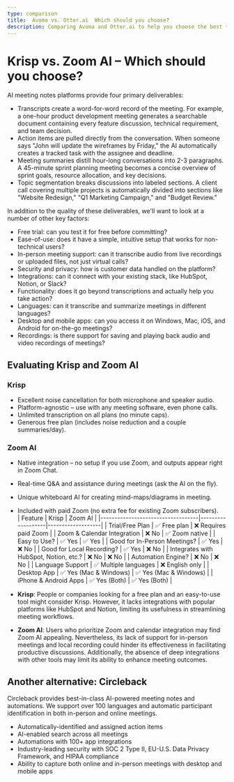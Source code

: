 ```yaml
---
type: comparison
title:  Avoma vs. Otter.ai  Which should you choose?
description: Comparing Avoma and Otter.ai to help you choose the best transcription tool. Explore features, pricing, and an alternative option, Circleback.
---
```


# Krisp vs. Zoom AI – Which should you choose?  
AI meeting notes platforms provide four primary deliverables:  
  
* Transcripts create a word-for-word record of the meeting. For example, a one-hour product development meeting generates a searchable document containing every feature discussion, technical requirement, and team decision.  
* Action items are pulled directly from the conversation. When someone says "John will update the wireframes by Friday," the AI automatically creates a tracked task with the assignee and deadline.  
* Meeting summaries distill hour-long conversations into 2-3 paragraphs. A 45-minute sprint planning meeting becomes a concise overview of sprint goals, resource allocation, and key decisions.  
* Topic segmentation breaks discussions into labeled sections. A client call covering multiple projects is automatically divided into sections like "Website Redesign," "Q1 Marketing Campaign," and "Budget Review."  
  
In addition to the quality of these deliverables, we'll want to look at a number of other key factors:  
  
* Free trial: can you test it for free before committing?  
* Ease-of-use: does it have a simple, intuitive setup that works for non-technical users?  
* In-person meeting support: can it transcribe audio from live recordings or uploaded files, not just virtual calls?  
* Security and privacy: how is customer data handled on the platform?  
* Integrations: can it connect with your existing stack, like HubSpot, Notion, or Slack?  
* Functionality: does it go beyond transcriptions and actually help you take action?  
* Languages: can it transcribe and summarize meetings in different languages?  
* Desktop and mobile apps: can you access it on Windows, Mac, iOS, and Android for on-the-go meetings?  
* Recordings: is there support for saving and playing back audio and video recordings of meetings?    
## Evaluating Krisp and Zoom AI  
### Krisp
- Excellent noise cancellation for both microphone and speaker audio.
- Platform-agnostic – use with any meeting software, even phone calls.
- Unlimited transcription on all plans (no minute caps).
- Generous free plan (includes noise reduction and a couple summaries/day).

### Zoom AI
- Native integration – no setup if you use Zoom, and outputs appear right in Zoom Chat.
- Real-time Q&A and assistance during meetings (ask the AI on the fly).
- Unique whiteboard AI for creating mind-maps/diagrams in meeting.
- Included with paid Zoom (no extra fee for existing Zoom subscribers).  
| Feature                           | Krisp             | Zoom AI           |
|-----------------------------------|-------------------|-------------------|
| Trial/Free Plan                   | ✅ Free plan      | ❌ Requires paid Zoom |
| Zoom & Calendar Integration       | ❌ No             | ✅ Zoom native     |
| Easy to Use?                      | ✅ Yes            | ✅ Yes            |
| Good for In-Person Meetings?      | ✅ Yes            | ❌ No             |
| Good for Local Recording?         | ✅ Yes            | ❌ No             |
| Integrates with HubSpot, Notion, etc.? | ❌ No         | ❌ No             |
| Automation Engine?                | ❌ No             | ❌ No             |
| Language Support                  | ✅ Multiple languages | ❌ English only |
| Desktop App                       | ✅ Yes (Mac & Windows) | ✅ Yes (Mac & Windows) |
| iPhone & Android Apps             | ✅ Yes (Both)     | ✅ Yes (Both)     |  
- **Krisp**: People or companies looking for a free plan and an easy-to-use tool might consider Krisp. However, it lacks integrations with popular platforms like HubSpot and Notion, limiting its usefulness in streamlining meeting workflows.

- **Zoom AI**: Users who prioritize Zoom and calendar integration may find Zoom AI appealing. Nevertheless, its lack of support for in-person meetings and local recording could hinder its effectiveness in facilitating productive discussions. Additionally, the absence of deep integrations with other tools may limit its ability to enhance meeting outcomes.  
## Another alternative: Circleback  
Circleback provides best-in-class AI-powered meeting notes and automations. We support over 100 languages and automatic participant identification in both in-person and online meetings.  
  
* Automatically-identified and assigned action items  
* AI-enabled search across all meetings  
* Automations with 100+ app integrations  
* Industry-leading security with SOC 2 Type II, EU-U.S. Data Privacy Framework, and HIPAA compliance  
* Ability to capture both online and in-person meetings with desktop and mobile apps  